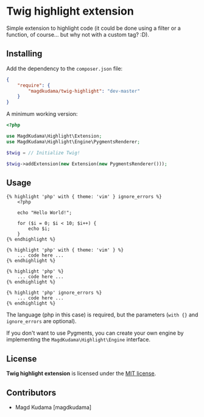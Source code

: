 Twig highlight extension
========================

Simple extension to highlight code (it could be done using a filter or a function, of course... but why not with a custom tag? :D).

Installing
----------

Add the dependency to the ```composer.json``` file:

```json
{
    "require": {
        "magdkudama/twig-highlight": "dev-master"
    }
}
```

A minimum working version:

```php
<?php

use MagdKudama\Highlight\Extension;
use MagdKudama\Highlight\Engine\PygmentsRenderer;

$twig = // Initialize Twig!

$twig->addExtension(new Extension(new PygmentsRenderer()));
```

Usage
-----

```jinja
{% highlight 'php' with { theme: 'vim' } ignore_errors %}
    <?php

    echo "Hello World!";

    for ($i = 0; $i < 10; $i++) {
        echo $i;
    }
{% endhighlight %}

{% highlight 'php' with { theme: 'vim' } %}
    ... code here ...
{% endhighlight %}

{% highlight 'php' %}
    ... code here ...
{% endhighlight %}

{% highlight 'php' ignore_errors %}
    ... code here ...
{% endhighlight %}
```

The language (php in this case) is required, but the parameters (```with {}``` and ```ignore_errors``` are optional).

If you don't want to use Pygments, you can create your own engine by implementing the ```MagdKudama\Highlight\Engine``` interface.

License
-------

**Twig highlight extension** is licensed under the [MIT license](LICENSE).

Contributors
------------

- Magd Kudama [magdkudama]
